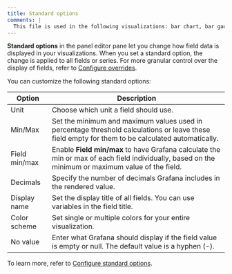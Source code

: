```yaml
---
title: Standard options
comments: |
  This file is used in the following visualizations: bar chart, bar gauge, candlestick, canvas, gauge, geomap, histogram, pie chart, stat, state timeline, status history, table, time series, trend
---
```


**Standard options** in the panel editor pane let you change how field data is displayed in your visualizations. When you set a standard option, the change is applied to all fields or series. For more granular control over the display of fields, refer to [Configure overrides](../../configure-overrides/).

You can customize the following standard options:

| Option        | Description                                                                                                                                       |
| ------------- | ------------------------------------------------------------------------------------------------------------------------------------------------- |
| Unit          | Choose which unit a field should use.                                                                                                             |
| Min/Max       | Set the minimum and maximum values used in percentage threshold calculations or leave these field empty for them to be calculated automatically.  |
| Field min/max | Enable **Field min/max** to have Grafana calculate the min or max of each field individually, based on the minimum or maximum value of the field. |
| Decimals      | Specify the number of decimals Grafana includes in the rendered value.                                                                            |
| Display name  | Set the display title of all fields. You can use variables in the field title.                                                                    |
| Color scheme  | Set single or multiple colors for your entire visualization.                                                                                      |
| No value      | Enter what Grafana should display if the field value is empty or null. The default value is a hyphen (-).                                         |

To learn more, refer to [Configure standard options](../../configure-standard-options/).
